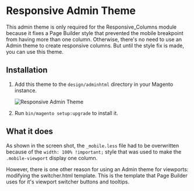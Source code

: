 # Responsive Admin Theme

This admin theme is only required for the Responsive_Columns module because it fixes a Page Builder style that prevented the mobile breakpoint from having more than one column. Otherwise, there's no need to use an Admin theme to create responsive columns. But until the style fix is made, you can use this theme.

## Installation

1. Add this theme to the `design/adminhtml` directory in your Magento instance.

    ![Responsive Admin Theme](responsive-admin-them.png)

1. Run `bin/magento setup:upgrade` to install it.

## What it does

As shown in the screen shot, the `_mobile.less` file had to be overwritten because of the `width: 100% !important;` style that was used to make the `.mobile-viewport` display one column.

However, there is one other reason for using an Admin theme for viewports: modifying the switcher.html template. This is the template that Page Builder uses for it's viewport switcher buttons and tooltips.
